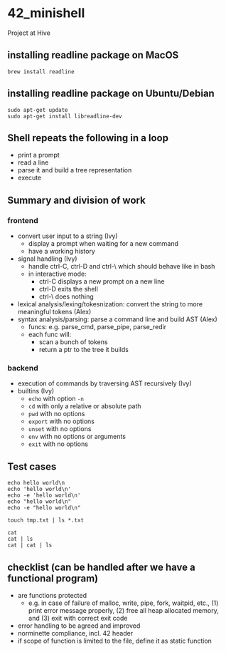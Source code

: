 # 42_minishell
Project at Hive

## installing readline package on MacOS
```
brew install readline
```

## installing readline package on Ubuntu/Debian
```
sudo apt-get update
sudo apt-get install libreadline-dev
```

## Shell repeats the following in a loop
- print a prompt
- read a line
- parse it and build a tree representation
- execute

## Summary and division of work
### frontend
- convert user input to a string (Ivy)
  - display a prompt when waiting for a new command
  - have a working history
- signal handling (Ivy)
  - handle ctrl-C, ctrl-D and ctrl-\ which should behave like in bash
  - in interactive mode:
    - ctrl-C displays a new prompt on a new line
    - ctrl-D exits the shell
    - ctrl-\ does nothing
- lexical analysis/lexing/tokesnization: convert the string to more meaningful tokens (Alex)
- syntax analysis/parsing: parse a command line and build AST (Alex)
  - funcs: e.g. parse_cmd, parse_pipe, parse_redir
  - each func will:
    - scan a bunch of tokens
    - return a ptr to the tree it builds
### backend
- execution of commands by traversing AST recursively (Ivy)
- builtins (Ivy)
  - `echo` with option `-n`
  - `cd` with only a relative or absolute path
  - `pwd` with no options
  - `export` with no options
  - `unset` with no options
  - `env` with no options or arguments
  - `exit` with no options

## Test cases
```
echo hello world\n
echo 'hello world\n'
echo -e 'hello world\n'
echo "hello world\n"
echo -e "hello world\n"

touch tmp.txt | ls *.txt

cat
cat | ls
cat | cat | ls
```

## checklist (can be handled after we have a functional program)
- are functions protected
  - e.g. in case of failure of malloc, write, pipe, fork, waitpid, etc., (1) print error message properly, (2) free all heap allocated memory, and (3) exit with correct exit code
- error handling to be agreed and improved
- norminette compliance, incl. 42 header
- if scope of function is limited to the file, define it as static function
